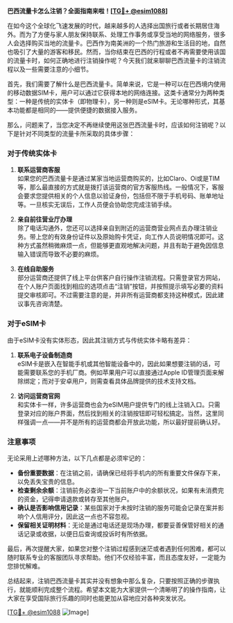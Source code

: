 **巴西流量卡怎么注销？全面指南来啦！[[TG💪+ @esim1088](https://t.me/s/esim1088)]**

在如今这个全球化飞速发展的时代，越来越多的人选择出国旅行或者长期居住海外。而为了方便与家人朋友保持联系、处理工作事务或享受当地的网络服务，很多人会选择购买当地的流量卡。巴西作为南美洲的一个热门旅游和生活目的地，自然也吸引了大量的游客和移民。然而，当你结束在巴西的行程或者不再需要使用该国的流量卡时，如何正确地进行注销操作呢？今天我们就来聊聊巴西流量卡的注销流程以及一些需要注意的小细节。

首先，我们需要了解什么是巴西流量卡。简单来说，它是一种可以在巴西境内使用的移动数据SIM卡，用户可以通过它获得本地的网络连接。这类卡通常分为两种类型：一种是传统的实体卡（即物理卡），另一种则是eSIM卡。无论哪种形式，其基本功能都是相同的——提供便捷的数据接入服务。

那么，问题来了，当您决定不再继续使用这张巴西流量卡时，应该如何注销呢？以下是针对不同类型的流量卡所采取的具体步骤：

### 对于传统实体卡

1. **联系运营商客服**  
   如果您的巴西流量卡是通过某家当地运营商购买的，比如Claro、Oi或是TIM等，那么最直接的方式就是拨打该运营商的官方客服热线。一般情况下，客服会要求您提供相关的个人信息以验证身份，包括但不限于手机号码、账单地址等。一旦核实无误后，工作人员便会协助您完成注销手续。

2. **亲自前往营业厅办理**  
   除了电话沟通外，您还可以选择亲自到附近的运营商营业网点去办理注销业务。带上您的有效身份证件以及原始购卡凭证，向工作人员说明情况即可。这种方式虽然稍微麻烦一点，但能够更直观地解决问题，并且有助于避免因信息输入错误而导致不必要的麻烦。

3. **在线自助服务**  
   部分运营商还提供了线上平台供客户自行操作注销流程。只需登录官方网站，在个人账户页面找到相应的选项点击“注销”按钮，并按照提示填写必要的资料提交审核即可。不过需要注意的是，并非所有运营商都支持这种模式，因此建议事先咨询清楚。

### 对于eSIM卡

由于eSIM卡没有实体形态，因此其注销方式与传统实体卡略有差异：

1. **联系电子设备制造商**  
   eSIM卡是嵌入在智能手机或其他智能设备中的，因此如果想要注销的话，可能需要联系您的手机厂商。例如苹果用户可以直接通过Apple ID管理页面来解除绑定；而对于安卓用户，则需查看具体品牌提供的技术支持文档。

2. **访问运营商官网**  
   和实体卡一样，许多运营商也会为eSIM用户提供专门的线上注销入口。只需登录对应的账户界面，然后找到相关的注销按钮即可轻松搞定。当然，这里同样强调一点——并不是所有的运营商都会开放此功能，所以最好提前确认好。

### 注意事项

无论采用上述哪种方法，以下几点都是必须牢记的：

- **备份重要数据**：在注销之前，请确保已经将手机内的所有重要文件保存下来，以免丢失宝贵的信息。
- **检查剩余余额**：注销前务必查询一下当前账户中的余额状况，如果有未消费完的资金，记得申请退款或转存至其他账户。
- **确认是否影响信用记录**：某些国家对于未按时注销的服务可能会记录在案并影响个人信用评分，因此这一点也不容忽视。
- **保留相关证明材料**：无论是通过电话还是现场办理，都要妥善保管好相关的通话记录或收据，以便日后查询或投诉时有所依据。

最后，再次提醒大家，如果您对整个注销过程感到迷茫或者遇到任何困难，都可以随时联系专业的客服团队寻求帮助。他们不仅经验丰富，而且态度友好，一定能为您排忧解难。

总结起来，注销巴西流量卡其实并没有想象中那么复杂，只要按照正确的步骤执行，就能顺利完成整个流程。希望本文能为大家提供一个清晰明了的操作指南，让大家在享受国际旅行乐趣的同时也能更加从容地应对各种突发状况。

[[TG💪+ @esim1088](https://t.me/s/esim1088) ![Image](https://i.postimg.cc/4NQfJmqS/Snipaste-2025-05-13-00-14-12.png)]